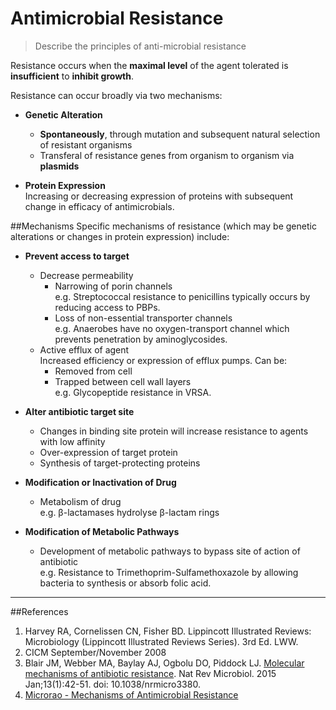 # Antimicrobial Resistance
> Describe the principles of anti-microbial resistance

Resistance occurs when the **maximal level** of the agent tolerated is **insufficient** to **inhibit growth**.

Resistance can occur broadly via two mechanisms:
* **Genetic Alteration**  
    * **Spontaneously**, through mutation and subsequent natural selection of resistant organisms
    * Transferal of resistance genes from organism to organism via **plasmids**


* **Protein Expression**  
Increasing or decreasing expression of proteins with subsequent change in efficacy of antimicrobials.

##Mechanisms
Specific mechanisms of resistance (which may be genetic alterations or changes in protein expression) include:

* **Prevent access to target**
  * Decrease permeability
    * Narrowing of porin channels  
    e.g. Streptococcal resistance to penicillins typically occurs by reducing access to PBPs.
    * Loss of non-essential transporter channels  
    e.g. Anaerobes have no oxygen-transport channel which prevents penetration by aminoglycosides.
  * Active efflux of agent  
  Increased efficiency or expression of efflux pumps. Can be:
    * Removed from cell
    * Trapped between cell wall layers  
    e.g. Glycopeptide resistance in VRSA.


* **Alter antibiotic target site**
  * Changes in binding site protein will increase resistance to agents with low affinity
  * Over-expression of target protein
  * Synthesis of target-protecting proteins


* **Modification or Inactivation of Drug**
  * Metabolism of drug  
    e.g. β-lactamases hydrolyse β-lactam rings 


* **Modification of Metabolic Pathways**
  * Development of metabolic pathways to bypass site of action of antibiotic  
  e.g. Resistance to Trimethoprim-Sulfamethoxazole by allowing bacteria to synthesis or absorb folic acid.

---
##References
1. Harvey RA, Cornelissen CN, Fisher BD. Lippincott Illustrated Reviews: Microbiology (Lippincott Illustrated Reviews Series). 3rd Ed. LWW.
2. CICM September/November 2008
3. Blair JM, Webber MA, Baylay AJ, Ogbolu DO, Piddock LJ. [Molecular mechanisms of
antibiotic resistance](https://www.nature.com/nrmicro/journal/v13/n1/full/nrmicro3380.html?foxtrotcallback=true). Nat Rev Microbiol. 2015 Jan;13(1):42-51. doi:
10.1038/nrmicro3380. 
4. [Microrao - Mechanisms of Antimicrobial Resistance](http://www.microrao.com/micronotes/pg/antimicrobial_resistance.pdf)